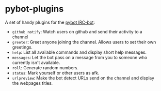 pybot-plugins
=============

A set of handy plugins for the [pybot IRC-bot](https://github.com/froozen/pybot):
* `github_notify`: Watch users on github and send their activity to a channel
* `greeter`: Greet anyone joining the channel. Allows users to set their own
   greetings.
* `help`: List all available commands and display short help messages.
* `messages`: Let the bot pass on a message from you to someone who currently
   isn't available.
* `roll`: Generate random numbers.
* `status`: Mark yourself or other users as afk.
* `urlpreview`: Make the bot detect URLs send on the channel and display the
   webpages titles.

